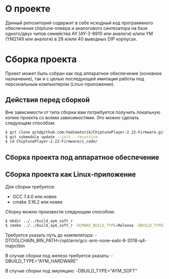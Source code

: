 # О проекте
Данный репозиторий содержит в себе исходный код программного обеспечения chiptune-плеера и аналогового синтезатора на базе одного/двух чипов семейства AY (AY-3-8910 или аналоги) и/или YM (YM2149 или аналоги) в 28 и/или 40 выводных DIP корпусах.
# Сборка проекта
Проект может быть собран как под аппаратное обеспечение (основное назначение), так и с целью последующей имитации работы под персональным компьютером  (Linux-приложение).
## Действия перед сборкой
Вне зависимости от типа сборки вам потребуется получить локальную копию проекта со всеми зависимостями. Это можно сделать следующем способом:
```sh
$ git clone git@github.com:Vadimatorik/ChiptunePlayer-2.22-Firmware.git
$ git submodule update --init --recursive
$ cd ChiptunePlayer-2.22-Firmware/c_code/
```
## Сборка проекта под аппаратное обеспечение

## Сборка проекта как Linux-приложение
Для сборки требуется:
* GCC 7.4.0 или новее
* cmake 3.16.2 или новее

Сборку можно произвести следующим способом:
```sh
$ mkdir ../../build_aym_soft_r
$ cmake ../../build_aym_soft_r -DCMAKE_BUILD_TYPE=Release -DBUILD_TYPE="AYM_SOFT"
```



Требуется указать путь до компилятора:
-DTOOLCHAIN_BIN_PATH=/opt/arm/gcc-arm-none-eabi-8-2018-q4-major/bin

В случае сборки под железо требуется указать:
-DBUILD_TYPE="AYM_HARDWARE"

В случае сборки под эмуляцию:
-DBUILD_TYPE="AYM_SOFT"
